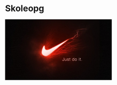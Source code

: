 # Skoleopg


<!doctype html>
<html>
<head>
<meta charset="UTF-8">
<meta name="viewport" content="width=device-width, initial-scale=1.0">
<link href="index.css" rel="stylesheet" type"text/css">
<title>Welcome to my World</title></head>

<body>
  <a href="nike.jpg"><img src="nike.jpg" height="200" width="350" class="img_space" alt="nike"></a>
</body>
</html>


</body>
</html>
